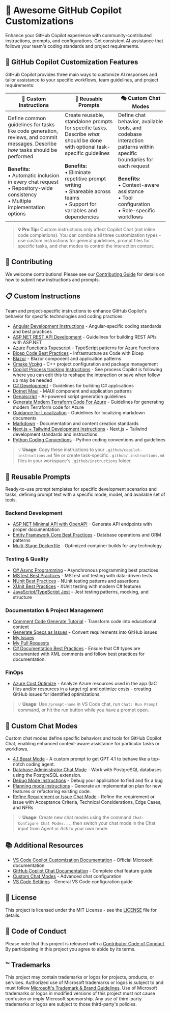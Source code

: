 # 🤖 Awesome GitHub Copilot Customizations

Enhance your GitHub Copilot experience with community-contributed instructions, prompts, and configurations. Get consistent AI assistance that follows your team's coding standards and project requirements.

## 🎯 GitHub Copilot Customization Features

GitHub Copilot provides three main ways to customize AI responses and tailor assistance to your specific workflows, team guidelines, and project requirements:

| **🔧 Custom Instructions** | **📝 Reusable Prompts** | **🎭 Custom Chat Modes** |
| --- | --- | --- |
| Define common guidelines for tasks like code generation, reviews, and commit messages. Describe *how* tasks should be performed<br><br>**Benefits:**<br>• Automatic inclusion in every chat request<br>• Repository-wide consistency<br>• Multiple implementation options | Create reusable, standalone prompts for specific tasks. Describe *what* should be done with optional task-specific guidelines<br><br>**Benefits:**<br>• Eliminate repetitive prompt writing<br>• Shareable across teams<br>• Support for variables and dependencies | Define chat behavior, available tools, and codebase interaction patterns within specific boundaries for each request<br><br>**Benefits:**<br>• Context-aware assistance<br>• Tool configuration<br>• Role-specific workflows |

> **💡 Pro Tip:** Custom instructions only affect Copilot Chat (not inline code completions). You can combine all three customization types - use custom instructions for general guidelines, prompt files for specific tasks, and chat modes to control the interaction context.


## 📝 Contributing

We welcome contributions! Please see our [Contributing Guide](./CONTRIBUTING.md) for details on how to submit new instructions and prompts.

## 📋 Custom Instructions

Team and project-specific instructions to enhance GitHub Copilot's behavior for specific technologies and coding practices:

- [Angular Development Instructions](instructions/angular.md) - Angular-specific coding standards and best practices
- [ASP.NET REST API Development](instructions/aspnet-rest-apis.md) - Guidelines for building REST APIs with ASP.NET
- [Azure Functions Typescript](instructions/azure-functions-typescript.md) - TypeScript patterns for Azure Functions
- [Bicep Code Best Practices](instructions/bicep-code-best-practices.md) - Infrastructure as Code with Bicep
- [Blazor](instructions/blazor.md) - Blazor component and application patterns
- [Cmake Vcpkg](instructions/cmake-vcpkg.md) - C++ project configuration and package management
- [Copilot Process tracking Instructions](instructions/copilot-thought-logging.instructions.md) - See process Copilot is following where you can edit this to reshape the interaction or save when follow up may be needed
- [C# Development](instructions/csharp.md) - Guidelines for building C# applications
- [Dotnet Maui](instructions/dotnet-maui.md) - MAUI component and application patterns
- [Genaiscript](instructions/genaiscript.md) - AI-powered script generation guidelines
- [Generate Modern Terraform Code For Azure](instructions/generate-modern-terraform-code-for-azure.md) - Guidelines for generating modern Terraform code for Azure
- [Guidance for Localization](instructions/localization.md) - Guidelines for localizing markdown documents
- [Markdown](instructions/markdown.md) - Documentation and content creation standards
- [Next.js + Tailwind Development Instructions](instructions/nextjs-tailwind.md) - Next.js + Tailwind development standards and instructions
- [Python Coding Conventions](instructions/python.md) - Python coding conventions and guidelines


> 💡 **Usage**: Copy these instructions to your `.github/copilot-instructions.md` file or create task-specific `.github/.instructions.md` files in your workspace's `.github/instructions` folder.

## 🎯 Reusable Prompts

Ready-to-use prompt templates for specific development scenarios and tasks, defining prompt text with a specific mode, model, and available set of tools.

### Backend Development
- [ASP.NET Minimal API with OpenAPI](prompts/aspnet-minimal-api-openapi.prompt.md) - Generate API endpoints with proper documentation
- [Entity Framework Core Best Practices](prompts/ef-core.prompt.md) - Database operations and ORM patterns
- [Multi-Stage Dockerfile](prompts/multi-stage-dockerfile.prompt.md) - Optimized container builds for any technology

### Testing & Quality
- [C# Async Programming](prompts/csharp-async.prompt.md) - Asynchronous programming best practices
- [MSTest Best Practices](prompts/csharp-mstest.prompt.md) - MSTest unit testing with data-driven tests
- [NUnit Best Practices](prompts/csharp-nunit.prompt.md) - NUnit testing patterns and assertions
- [XUnit Best Practices](prompts/csharp-xunit.prompt.md) - XUnit testing with modern C# features
- [JavaScript/TypeScript Jest](prompts/javascript-typescript-jest.prompt.md) - Jest testing patterns, mocking, and structure

### Documentation & Project Management
- [Comment Code Generate Tutorial](prompts/comment-code-generate-a-tutorial.prompt.md) - Transform code into educational content
- [Generate Specs as Issues](prompts/gen-specs-as-issues.prompt.md) - Convert requirements into GitHub issues
- [My Issues](prompts/my-issues.prompt.md)
- [My Pull Requests](prompts/my-pull-requests.prompt.md)
- [C# Documentation Best Practices](prompts/csharp-docs.prompt.md) - Ensure that C# types are documented with XML comments and follow best practices for documentation.

### FinOps
- [Azure Cost Optimize](prompts/az-cost-optimize.prompt.md) - Analyze Azure resources used in the app (IaC files and/or resources in a target rg) and optimize costs - creating GitHub issues for identified optimizations.

> 💡 **Usage**: Use `/prompt-name` in VS Code chat, run `Chat: Run Prompt` command, or hit the run button while you have a prompt open.

## 🧩 Custom Chat Modes

Custom chat modes define specific behaviors and tools for GitHub Copilot Chat, enabling enhanced context-aware assistance for particular tasks or workflows.

- [4.1 Beast Mode](chatmodes/4.1-Beast.chatmode.md) - A custom prompt to get GPT 4.1 to behave like a top-notch coding agent.
- [Database Administrator Chat Mode](chatmodes/PostgreSQL%20DBA.chatmode.md) - Work with PostgreSQL databases using the PostgreSQL extension.
- [Debug Mode Instructions](chatmodes/debug.chatmode.md) - Debug your application to find and fix a bug
- [Planning mode instructions](chatmodes/planner.chatmode.md) - Generate an implementation plan for new features or refactoring existing code.
- [Refine Requirement or Issue Chat Mode](chatmodes/refine-issue.chatmode.md) - Refine the requirement or issue with Acceptance Criteria, Technical Considerations, Edge Cases, and NFRs


> 💡 **Usage**: Create new chat modes using the command `Chat: Configure Chat Modes...`, then switch your chat mode in the Chat input from _Agent_ or _Ask_ to your own mode.

## 📚 Additional Resources

- [VS Code Copilot Customization Documentation](https://code.visualstudio.com/docs/copilot/copilot-customization) - Official Microsoft documentation
- [GitHub Copilot Chat Documentation](https://code.visualstudio.com/docs/copilot/chat/copilot-chat) - Complete chat feature guide
- [Custom Chat Modes](https://code.visualstudio.com/docs/copilot/chat/chat-modes) - Advanced chat configuration
- [VS Code Settings](https://code.visualstudio.com/docs/getstarted/settings) - General VS Code configuration guide


## 📄 License

This project is licensed under the MIT License - see the [LICENSE](LICENSE) file for details.

## 🤝 Code of Conduct

Please note that this project is released with a [Contributor Code of Conduct](CODE_OF_CONDUCT.md). By participating in this project you agree to abide by its terms.

## ™️ Trademarks

This project may contain trademarks or logos for projects, products, or services. Authorized use of Microsoft 
trademarks or logos is subject to and must follow 
[Microsoft's Trademark & Brand Guidelines](https://www.microsoft.com/en-us/legal/intellectualproperty/trademarks/usage/general).
Use of Microsoft trademarks or logos in modified versions of this project must not cause confusion or imply Microsoft sponsorship.
Any use of third-party trademarks or logos are subject to those third-party's policies.
